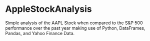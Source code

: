 # AppleStockAnalysis
Simple analysis of the AAPL Stock when compared to the S&amp;P 500 performance over the past year making use of Python, DataFrames, Pandas, and Yahoo Finance Data.
